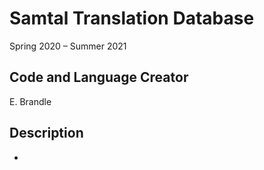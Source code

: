 # Samtal Translation Database
Spring 2020 – Summer 2021

## Code and Language Creator
E. Brandle

## Description
- 